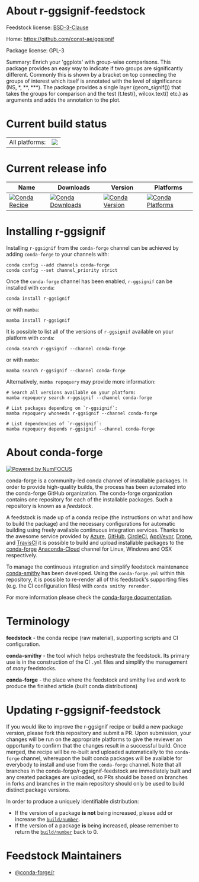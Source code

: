 About r-ggsignif-feedstock
==========================

Feedstock license: [BSD-3-Clause](https://github.com/conda-forge/r-ggsignif-feedstock/blob/main/LICENSE.txt)

Home: https://github.com/const-ae/ggsignif

Package license: GPL-3

Summary: Enrich your 'ggplots' with group-wise comparisons. This package provides an easy way to indicate if two groups are significantly different. Commonly this is shown by a bracket on top connecting the groups of interest which itself is annotated with the level of significance (NS, *, **, ***). The package provides a single layer (geom_signif()) that takes the groups for comparison and the test (t.test(), wilcox.text() etc.) as arguments and adds the annotation to the plot.

Current build status
====================


<table><tr><td>All platforms:</td>
    <td>
      <a href="https://dev.azure.com/conda-forge/feedstock-builds/_build/latest?definitionId=1190&branchName=main">
        <img src="https://dev.azure.com/conda-forge/feedstock-builds/_apis/build/status/r-ggsignif-feedstock?branchName=main">
      </a>
    </td>
  </tr>
</table>

Current release info
====================

| Name | Downloads | Version | Platforms |
| --- | --- | --- | --- |
| [![Conda Recipe](https://img.shields.io/badge/recipe-r--ggsignif-green.svg)](https://anaconda.org/conda-forge/r-ggsignif) | [![Conda Downloads](https://img.shields.io/conda/dn/conda-forge/r-ggsignif.svg)](https://anaconda.org/conda-forge/r-ggsignif) | [![Conda Version](https://img.shields.io/conda/vn/conda-forge/r-ggsignif.svg)](https://anaconda.org/conda-forge/r-ggsignif) | [![Conda Platforms](https://img.shields.io/conda/pn/conda-forge/r-ggsignif.svg)](https://anaconda.org/conda-forge/r-ggsignif) |

Installing r-ggsignif
=====================

Installing `r-ggsignif` from the `conda-forge` channel can be achieved by adding `conda-forge` to your channels with:

```
conda config --add channels conda-forge
conda config --set channel_priority strict
```

Once the `conda-forge` channel has been enabled, `r-ggsignif` can be installed with `conda`:

```
conda install r-ggsignif
```

or with `mamba`:

```
mamba install r-ggsignif
```

It is possible to list all of the versions of `r-ggsignif` available on your platform with `conda`:

```
conda search r-ggsignif --channel conda-forge
```

or with `mamba`:

```
mamba search r-ggsignif --channel conda-forge
```

Alternatively, `mamba repoquery` may provide more information:

```
# Search all versions available on your platform:
mamba repoquery search r-ggsignif --channel conda-forge

# List packages depending on `r-ggsignif`:
mamba repoquery whoneeds r-ggsignif --channel conda-forge

# List dependencies of `r-ggsignif`:
mamba repoquery depends r-ggsignif --channel conda-forge
```


About conda-forge
=================

[![Powered by
NumFOCUS](https://img.shields.io/badge/powered%20by-NumFOCUS-orange.svg?style=flat&colorA=E1523D&colorB=007D8A)](https://numfocus.org)

conda-forge is a community-led conda channel of installable packages.
In order to provide high-quality builds, the process has been automated into the
conda-forge GitHub organization. The conda-forge organization contains one repository
for each of the installable packages. Such a repository is known as a *feedstock*.

A feedstock is made up of a conda recipe (the instructions on what and how to build
the package) and the necessary configurations for automatic building using freely
available continuous integration services. Thanks to the awesome service provided by
[Azure](https://azure.microsoft.com/en-us/services/devops/), [GitHub](https://github.com/),
[CircleCI](https://circleci.com/), [AppVeyor](https://www.appveyor.com/),
[Drone](https://cloud.drone.io/welcome), and [TravisCI](https://travis-ci.com/)
it is possible to build and upload installable packages to the
[conda-forge](https://anaconda.org/conda-forge) [Anaconda-Cloud](https://anaconda.org/)
channel for Linux, Windows and OSX respectively.

To manage the continuous integration and simplify feedstock maintenance
[conda-smithy](https://github.com/conda-forge/conda-smithy) has been developed.
Using the ``conda-forge.yml`` within this repository, it is possible to re-render all of
this feedstock's supporting files (e.g. the CI configuration files) with ``conda smithy rerender``.

For more information please check the [conda-forge documentation](https://conda-forge.org/docs/).

Terminology
===========

**feedstock** - the conda recipe (raw material), supporting scripts and CI configuration.

**conda-smithy** - the tool which helps orchestrate the feedstock.
                   Its primary use is in the construction of the CI ``.yml`` files
                   and simplify the management of *many* feedstocks.

**conda-forge** - the place where the feedstock and smithy live and work to
                  produce the finished article (built conda distributions)


Updating r-ggsignif-feedstock
=============================

If you would like to improve the r-ggsignif recipe or build a new
package version, please fork this repository and submit a PR. Upon submission,
your changes will be run on the appropriate platforms to give the reviewer an
opportunity to confirm that the changes result in a successful build. Once
merged, the recipe will be re-built and uploaded automatically to the
`conda-forge` channel, whereupon the built conda packages will be available for
everybody to install and use from the `conda-forge` channel.
Note that all branches in the conda-forge/r-ggsignif-feedstock are
immediately built and any created packages are uploaded, so PRs should be based
on branches in forks and branches in the main repository should only be used to
build distinct package versions.

In order to produce a uniquely identifiable distribution:
 * If the version of a package **is not** being increased, please add or increase
   the [``build/number``](https://docs.conda.io/projects/conda-build/en/latest/resources/define-metadata.html#build-number-and-string).
 * If the version of a package **is** being increased, please remember to return
   the [``build/number``](https://docs.conda.io/projects/conda-build/en/latest/resources/define-metadata.html#build-number-and-string)
   back to 0.

Feedstock Maintainers
=====================

* [@conda-forge/r](https://github.com/conda-forge/r/)

